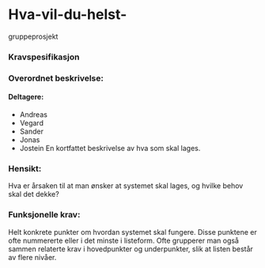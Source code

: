 # Hva-vil-du-helst-
gruppeprosjekt

### Kravspesifikasjon

### Overordnet beskrivelse: 
#### Deltagere:
- Andreas
- Vegard
- Sander
- Jonas
- Jostein
En kortfattet beskrivelse av hva som skal lages.

### Hensikt: 
Hva er årsaken til at man ønsker at systemet skal lages, og hvilke behov skal det dekke?

### Funksjonelle krav: 
Helt konkrete punkter om hvordan systemet skal fungere. Disse punktene er ofte nummererte eller i det minste i listeform. 
Ofte grupperer man også sammen relaterte krav i hovedpunkter og underpunkter, slik at listen består av flere nivåer.



